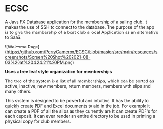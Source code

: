 # ECSC

A Java FX Database application for the membership of a sailing club.  It makes the use of SSH to connect to the database.  The purpose of the app is to give
the membership of a boat club a local Application as an alternative to SaaS.

![Welcome Page] (https://github.com/PerryCameron/ECSC/blob/master/src/main/resources/screenshots/Screen%20Shot%202021-08-03%20at%204.24.21%20PM.png)

<b>Uses a tree leaf style organization for memberships</b>

The tree of the system is a list of all memberships, which can be sorted as active, inactive, new members, return members, members with slips and many others.

This system is designed to be powerful and intuitive.  It has the ability to quickly create PDF and Excel documents to aid in the job.  For example it can create a PDF of all the slips as they currently are
It can create PDF's for each deposit.  It can even render an entire directory to be used in printing a physical copy for club members.
  
